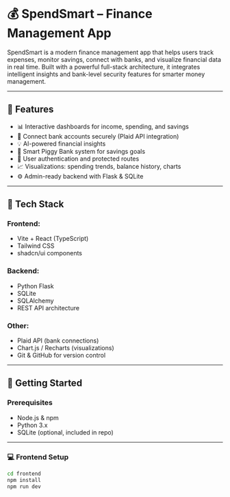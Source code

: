# 💰 SpendSmart – Finance Management App

SpendSmart is a modern finance management app that helps users track expenses, monitor savings, connect with banks, and visualize financial data in real time. Built with a powerful full-stack architecture, it integrates intelligent insights and bank-level security features for smarter money management.

---

## 🌟 Features

- 📊 Interactive dashboards for income, spending, and savings
- 🏦 Connect bank accounts securely (Plaid API integration)
- 💡 AI-powered financial insights
- 🐷 Smart Piggy Bank system for savings goals
- 🔐 User authentication and protected routes
- 📈 Visualizations: spending trends, balance history, charts
- ⚙️ Admin-ready backend with Flask & SQLite

---

## 🧱 Tech Stack

### Frontend:
- Vite + React (TypeScript)
- Tailwind CSS
- shadcn/ui components

### Backend:
- Python Flask
- SQLite
- SQLAlchemy
- REST API architecture

### Other:
- Plaid API (bank connections)
- Chart.js / Recharts (visualizations)
- Git & GitHub for version control

---

## 🚀 Getting Started

### Prerequisites

- Node.js & npm
- Python 3.x
- SQLite (optional, included in repo)

---

### 💻 Frontend Setup

```bash
cd frontend
npm install
npm run dev
